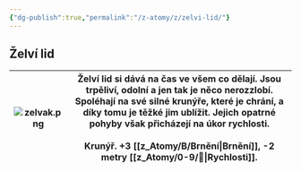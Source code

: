 ```yaml
---
{"dg-publish":true,"permalink":"/z-atomy/z/zelvi-lid/"}
---
```


## Želví lid

| ![zelvak.png](/img/user/z_img/zelvak.png) | Želví lid si dává na čas ve všem co dělají. Jsou trpěliví, odolní a jen tak je něco nerozzlobí. Spoléhají na své silné krunýře, které je chrání, a díky tomu je těžké jim ublížit. Jejich opatrné pohyby však přicházejí na úkor rychlosti.<br><br>**Krunýř**. +3 [[z_Atomy/B/Brnění\|Brnění]], -2 metry [[z_Atomy/0-9/🏃\|Rychlosti]]. |
| --------------- | --------------------------------------------------------------------------------------------------------------------------------------------------------------------------------------------------------------------------------------------------------------------------------------------------------------- |
